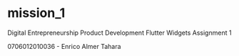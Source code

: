 # mission_1

Digital Entrepreneurship Product Development
Flutter Widgets Assignment 1

0706012010036 - Enrico Almer Tahara